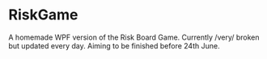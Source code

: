 # RiskGame
A homemade WPF version of the Risk Board Game.
Currently /very/ broken but updated every day.
Aiming to be finished before 24th June.
